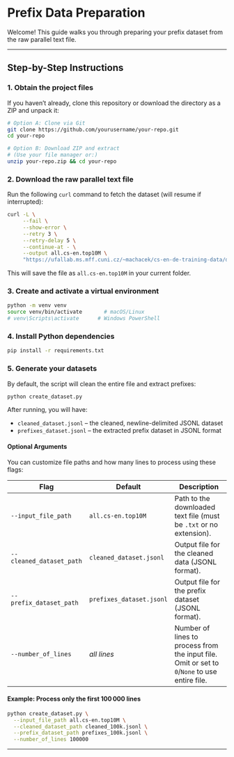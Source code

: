 # Prefix Data Preparation

Welcome! This guide walks you through preparing your prefix dataset from the raw parallel text file.

---

## Step-by-Step Instructions

### 1. Obtain the project files

If you haven’t already, clone this repository or download the directory as a ZIP and unpack it:

```bash
# Option A: Clone via Git
git clone https://github.com/yourusername/your-repo.git
cd your-repo

# Option B: Download ZIP and extract
# (Use your file manager or:)
unzip your-repo.zip && cd your-repo
```

### 2. Download the raw parallel text file

Run the following `curl` command to fetch the dataset (will resume if interrupted):

```bash
curl -L \
     --fail \
     --show-error \
     --retry 3 \
     --retry-delay 5 \
     --continue-at - \
     --output all.cs-en.top10M \
     "https://ufallab.ms.mff.cuni.cz/~machacek/cs-en-de-training-data/derived/all.cs-en.top10M"
```

This will save the file as `all.cs-en.top10M` in your current folder.

### 3. Create and activate a virtual environment

```bash
python -m venv venv
source venv/bin/activate       # macOS/Linux
# venv\Scripts\activate      # Windows PowerShell
```

### 4. Install Python dependencies

```bash
pip install -r requirements.txt
```

### 5. Generate your datasets

By default, the script will clean the entire file and extract prefixes:

```bash
python create_dataset.py
```

After running, you will have:
- `cleaned_dataset.jsonl`  – the cleaned, newline-delimited JSONL dataset
- `prefixes_dataset.jsonl` – the extracted prefix dataset in JSONL format

#### Optional Arguments

You can customize file paths and how many lines to process using these flags:

| Flag                        | Default                     | Description                                                                           |
|-----------------------------|-----------------------------|---------------------------------------------------------------------------------------|
| `--input_file_path`         | `all.cs-en.top10M`          | Path to the downloaded text file (must be `.txt` or no extension).                     |
| `--cleaned_dataset_path`    | `cleaned_dataset.jsonl`     | Output file for the cleaned data (JSONL format).                                     |
| `--prefix_dataset_path`     | `prefixes_dataset.jsonl`    | Output file for the prefix dataset (JSONL format).                                   |
| `--number_of_lines`         | *all lines*                 | Number of lines to process from the input file. Omit or set to `0`/`None` to use entire file. |

#### Example: Process only the first 100 000 lines

```bash
python create_dataset.py \
  --input_file_path all.cs-en.top10M \
  --cleaned_dataset_path cleaned_100k.jsonl \
  --prefix_dataset_path prefixes_100k.jsonl \
  --number_of_lines 100000
```
---


